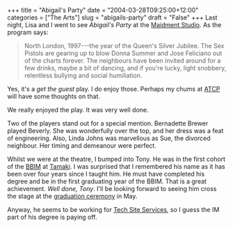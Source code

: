 +++
title = "Abigail's Party"
date = "2004-03-28T09:25:00+12:00"
categories = ["The Arts"]
slug = "abigails-party"
draft = "False"
+++
Last night, Lisa and I went to see _Abigail's Party_ at the [Maidment
Studio](http://www.maidment.auckland.ac.nz/). As the program says:

> North London, 1997---the year of the Queen's Silver Jubilee. The
 Sex Pistols are gearing up to blow Donna Summer and Jose Feliciano out
 of the charts forever. The neighbours have been invited around for a
 few drinks, maybe a bit of dancing, and if you're lucky, light
 snobbery, relentless bullying and social humiliation.

Yes, it's a _get the guest_ play. I do enjoy those. Perhaps my chums
at [ATCP](http://www.psychodrama.org.nz/atcp.html)
will have some thoughts on that.

We really enjoyed the play. It was very well done.

Two of the players stand out for a special mention. Bernadette
Brewer played Beverly. She was wonderfully over the top, and her dress
was a feat of engineering. Also, Linda Johns was marvellous as Sue, the
divorced neighbour. Her timing and demeanour were perfect.

Whilst we were at the theatre, I bumped into Tony. He was in the first
cohort of the [BBIM](http://www.bbim.auckland.ac.nz/) at
[Tamaki](http://www.business.auckland.ac.nz/comwebContent/index.cfm?fs=pgv&pageid=8031).
I was surprised that I remembered his name as it has been over four
years since I taught him. He must have completed his degree and be in
the first graduating year of the BBIM. That
is a great achievement. _Well done, Tony_. I'll be looking forward to
seeing him cross the stage at the [graduation
ceremony](http://www.auckland.ac.nz/cir_students/index.cfm?action=display_page&page_title=studentadmin_graduation)
in May.

Anyway, he seems to be working for [Tech Site
Services](http://www.business.auckland.ac.nz/departments/techsite/index.cfm?fuseaction=rebuild&subaction=home),
so I guess the IM part of his degree is paying off.

